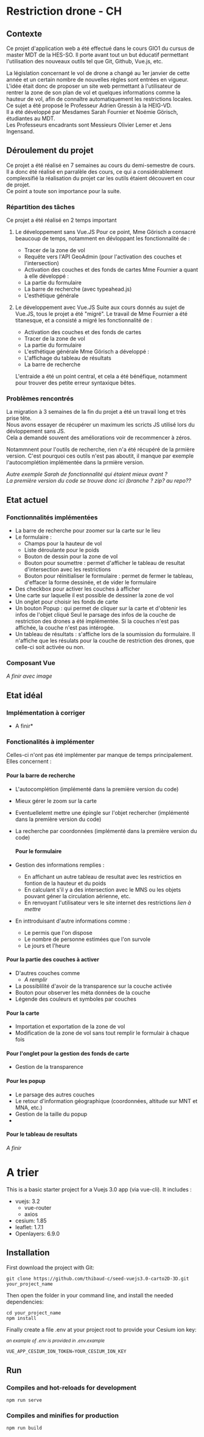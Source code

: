 # Restriction drone - CH

## Contexte 
Ce projet d'application web a été effectué dans le cours GIO1 du cursus de master MDT de la HES-SO.
Il porte avant tout un but éducatif permettant l'utilisation des nouveaux outils tel que Git, Github, Vue.js, etc. 

La législation concernant le vol de drone a changé au 1er janvier de cette année et un certain nombre de nouvelles règles sont entrées en vigueur. 
L'idée était donc de proposer un site web permettant à l'utilisateur de rentrer la zone de son plan de vol et quelques informations comme la hauteur de vol, afin de connaître automatiquement les restrictions locales.  
Ce sujet a été proposé le Professeur Adrien Gressin à la HEIG-VD.  
Il a été développé par Mesdames Sarah Fournier et Noémie Görisch, étudiantes au MDT.  
Les Professeurs encadrants sont Messieurs Olivier Lemer et Jens Ingensand.  

## Déroulement du projet
Ce projet a été réalisé en 7 semaines au cours du demi-semestre de cours.  
Il a donc été réalisé en parralèle des cours, ce qui a considérablement complexsifié la réalisation du projet car les outils étaient découvert en cour de projet.  
Ce point a toute son importance pour la suite. 

### Répartition des tâches
Ce projet a été réalisé en 2 temps important 
1. Le développement sans Vue.JS
   Pour ce point, Mme Görisch a consacré beaucoup de temps, notamment en dévloppant les fonctionnalité de :
   - Tracer de la zone de vol
   - Requête vers l'API GeoAdmin (pour l'activation des couches et l'intersection) 
   - Activation des couches et des fonds de cartes
   Mme Fournier a quant à elle développé :
   - La partie du formulaire
   - La barre de recherche (avec typeahead.js)
   - L'esthétique générale
     
2. Le développement avec Vue.JS
   Suite aux cours donnés au sujet de Vue.JS, tous le projet a été "migré".
   Le travail de Mme Fournier a été titanesque, et a consisté a migré les fonctionnalité de :
   - Activation des couches et des fonds de cartes
   - Tracer de la zone de vol
   - La partie du formulaire
   - L'esthétique générale
   Mme Görisch a développé :
   - L'affichage du tableau de résultats
   - La barre de recherche

   L'entraide a été un point central, et cela a été bénéfique, notamment pour trouver des petite erreur syntaxique bêtes.
   
### Problèmes rencontrés
La migration à 3 semaines de la fin du projet a été un travail long et très prise tête.  
Nous avons essayer de récupérer un maximum les scricts JS utilisé lors du dévloppement sans JS.  
Cela a demandé souvent des améliorations voir de recommencer à zéros.

Notammnent pour l'outils de recherche, rien n'a été récupéré de la prmière version. C'est pourquoi ces outils n'est pas aboutit, il manque par exemple l'autocomplétion implémentée dans la prmière version. 


*Autre exemple Sarah de fonctionnalité qui étaient mieux avant ?  
La première version du code se trouve donc ici (branche ? zip? au repo??*


## Etat actuel

### Fonctionnalités implémentées
- La barre de recherche pour zoomer sur la carte sur le lieu
- Le formulaire :
   - Champs pour la hauteur de vol
   - Liste déroulante pour le poids
   - Bouton de dessin pour la zone de vol
   - Bouton pour soumettre : permet d'afficher le tableau de resultat d'intersection avec les restrictions
   - Bouton pour réinitialiser le formulaire : permet de fermer le tableau, d'effacer la forme dessinée, et de vider le formulaire
- Des checkbox pour activer les couches à afficher 
- Une carte sur laquelle il est possible de dessiner la zone de vol
- Un onglet pour choisir les fonds de carte 
- Un bouton Popup : qui permet de cliquer sur la carte et d'obtenir les infos de l'objet cliqué
  Seul le parsage des infos de la couche de restriction des drones a été implémentée.
  Si la couches n'est pas affichée, la couche n'est pas intérogée.
- Un tableau de résultats : s'affiche lors de la soumission du formulaire.
  Il n'affiche que les résulats pour la couche de restriction des drones, que celle-ci soit activée ou non. 

### Composant Vue
*A finir avec image* 

## Etat idéal
### Implémentation à corriger 
* A finir*

### Fonctionalités à implémenter
Celles-ci n'ont pas été implémenter par manque de temps principalement.  
Elles concernent : 
#### Pour la barre de recherche 
- L'autocomplétion (implémenté dans la première version du code) 
- Mieux gérer le zoom sur la carte
- Eventuellelemt mettre une épingle sur l'objet rechercher (implémenté dans la première version du code)
- La recherche par coordonnées (implémenté dans la première version du code)

  #### Pour le formulaire
- Gestion des informations remplies :
   - En affichant un autre tableau de resultat avec les restrictios en fontion de la hauteur et du poids
   - En calculant s'il y a des intersection avec le MNS ou les objets pouvant géner la circulation aérienne, etc.
   - En renvoyant l'utilisateur vers le site internet des restrictions
     *lien à mettre*
 - En inttroduisant d'autre informations comme :
   - Le permis que l'on dispose
   - Le nombre de personne estimées que l'on survole
   - Le jours et l'heure 
     
#### Pour la partie des couches à activer 
- D'autres couches comme
     - *A remplir*
- La possiblilité d'avoir de la transparence sur la couche activée
- Bouton pour observer les méta données de la couche
- Légende des couleurs et symboles par couches
  
#### Pour la carte 
- Importation et exportation de la zone de vol
- Modification de la zone de vol sans tout remplir le formulair à chaque fois

#### Pour l'onglet pour la gestion des fonds de carte 
- Gestion de la transparence

#### Pour les popup
- Le parsage des autres couches
- Le retour d'information géographique (coordonnées, altitude sur MNT et MNA, etc.)
- Gestion de la taille du popup
- 
#### Pour le tableau de resultats 
*A finir*

# A trier 

This is a basic starter project for a Vuejs 3.0 app (via vue-cli). 
It includes :
- vuejs: 3.2
    - vue-router
    - axios
- cesium: 1.85
- leaflet: 1.7.1
- Openlayers: 6.9.0

## Installation

First download the project with Git:

```
git clone https://github.com/thibaud-c/seed-vuejs3.0-carto2D-3D.git your_project_name
```

Then open the folder in your command line, and install the needed dependencies:

```
cd your_project_name
npm install
```

Finally create a file .env at your project root to provide your Cesium ion key:

<sup>_an example of .env is provided in .env.example_</sup>
```js
VUE_APP_CESIUM_ION_TOKEN=YOUR_CESIUM_ION_KEY
```

## Run

### Compiles and hot-reloads for development
```
npm run serve
```

### Compiles and minifies for production
```
npm run build
```
